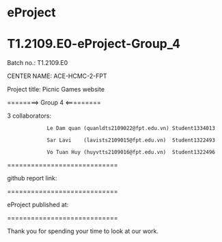 # eProject
# T1.2109.E0-eProject-Group_4
Batch no.: T1.2109.E0

CENTER NAME: ACE-HCMC-2-FPT

Project title: Picnic Games website

========> Group 4 <=========

3 collaborators: 

                 Le Dam quan (quanldts2109022@fpt.edu.vn) Student1334013

                 Sar Lavi    (lavists2109015@fpt.edu.vn)  Student1322493
                 
                 Vo Tuan Huy (huyvtts2109016@fpt.edu.vn)  Student1322496
                 
============================

github report link:

============================

eProject published at: 

============================

Thank you for spending your time to look at our work.
